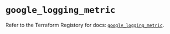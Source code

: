 # `google_logging_metric`

Refer to the Terraform Registory for docs: [`google_logging_metric`](https://registry.terraform.io/providers/hashicorp/google-beta/5.10.0/docs/resources/google_logging_metric).
